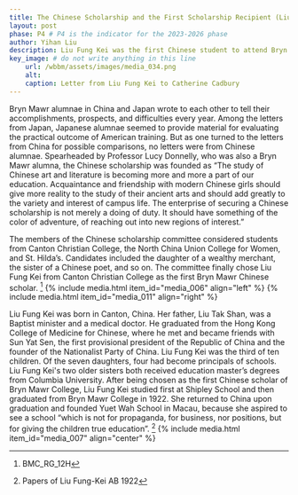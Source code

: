```yaml
---
title: The Chinese Scholarship and the First Scholarship Recipient (Liu Fung Kei)
layout: post
phase: P4 # P4 is the indicator for the 2023-2026 phase
author: Yihan Liu
description: Liu Fung Kei was the first Chinese student to attend Bryn Mawr under the Chinese Scholarship. Who was she, and what did she do before and after Bryn Mawr?
key_image: # do not write anything in this line
    url: /wbbm/assets/images/media_034.png
    alt: 
    caption: Letter from Liu Fung Kei to Catherine Cadbury 
---
```

Bryn Mawr alumnae in China and Japan wrote to each other to tell their accomplishments, prospects, and difficulties every year. Among the letters from Japan, Japanese alumnae seemed to provide material for evaluating the practical outcome of American training. But as one turned to the letters from China for possible comparisons, no letters were from Chinese alumnae. Spearheaded by Professor Lucy Donnelly, who was also a Bryn Mawr alumna, the Chinese scholarship was founded as “The study of Chinese art and literature is becoming more and more a part of our education. Acquaintance and friendship with modern Chinese girls should give more reality to the study of their ancient arts and should add greatly to the variety and interest of campus life. The enterprise of securing a Chinese scholarship is not merely a doing of duty. It should have something of the color of adventure, of reaching out into new regions of interest.”

The members of the Chinese scholarship committee considered students from Canton Christian College, the North China Union College for Women, and St. Hilda’s. Candidates included the daughter of a wealthy merchant, the sister of a Chinese poet, and so on. The committee finally chose Liu Fung Kei from Canton Christian College as the first Bryn Mawr Chinese scholar. [^1]
{% include media.html item_id="media_006" align="left" %}
{% include media.html item_id="media_011" align="right" %}

Liu Fung Kei was born in Canton, China. Her father, Liu Tak Shan, was a Baptist minister and a medical doctor.  He graduated from the Hong Kong College of Medicine for Chinese, where he met and became friends with Sun Yat Sen, the first provisional president of the Republic of China and the founder of the Nationalist Party of China. Liu Fung Kei was the third of ten children. Of the seven daughters, four had become principals of schools. Liu Fung Kei's two older sisters both received education master’s degrees from Columbia University. After being chosen as the first Chinese scholar of Bryn Mawr College, Liu Fung Kei studied first at Shipley School and then graduated from Bryn Mawr College in 1922. She returned to China upon graduation and founded Yuet Wah School in Macau, because she aspired to see a school “which is not for propaganda, for business, nor positions, but for giving the children true education”. [^2]
{% include media.html item_id="media_007" align="center" %}
[^1]: BMC_RG_12H 
[^2]: Papers of Liu Fung-Kei AB 1922


